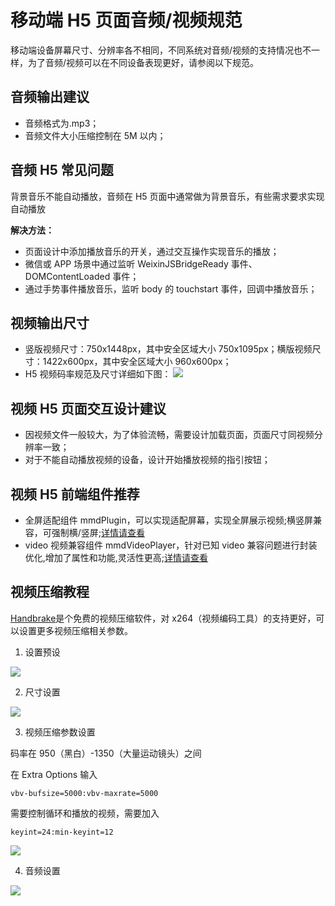 # 移动端 H5 页面音频/视频规范

移动端设备屏幕尺寸、分辨率各不相同，不同系统对音频/视频的支持情况也不一样，为了音频/视频可以在不同设备表现更好，请参阅以下规范。

## 音频输出建议

- 音频格式为.mp3；
- 音频文件大小压缩控制在 5M 以内；

## 音频 H5 常见问题

背景音乐不能自动播放，音频在 H5 页面中通常做为背景音乐，有些需求要求实现自动播放

**解决方法：**

- 页面设计中添加播放音乐的开关，通过交互操作实现音乐的播放；
- 微信或 APP 场景中通过监听 WeixinJSBridgeReady 事件、DOMContentLoaded 事件；
- 通过手势事件播放音乐，监听 body 的 touchstart 事件，回调中播放音乐；

## 视频输出尺寸

- 竖版视频尺寸：750x1448px，其中安全区域大小 750x1095px；横版视频尺寸：1422x600px，其中安全区域大小 960x600px；
- H5 视频码率规范及尺寸详细如下图：
  ![](https://game.gtimg.cn/images/tgideas/doc/cntimg/gitbook/spec/spec-video-sizes.png)

## 视频 H5 页面交互设计建议

- 因视频文件一般较大，为了体验流畅，需要设计加载页面，页面尺寸同视频分辨率一致；
- 对于不能自动播放视频的设备，设计开始播放视频的指引按钮；

## 视频 H5 前端组件推荐

- 全屏适配组件 mmdPlugin，可以实现适配屏幕，实现全屏展示视频;横竖屏兼容，可强制横/竖屏;[详情请查看](http://tgideas.qq.com/doc/frontend/component/m/mmd.html)
- video 视频兼容组件 mmdVideoPlayer，针对已知 video 兼容问题进行封装优化,增加了属性和功能,灵活性更高;[详情请查看](http://tgideas.qq.com/doc/frontend/component/m/mmd.html)

## 视频压缩教程

[Handbrake](https://handbrake.fr/)是个免费的视频压缩软件，对 x264（视频编码工具）的支持更好，可以设置更多视频压缩相关参数。

1. 设置预设

![](https://ossweb-img.qq.com/upload/webplat/info/tgideas/20180122/1516606066482347.png)

2. 尺寸设置

![](https://ossweb-img.qq.com/upload/webplat/info/tgideas/20180122/1516606072973676.png)

3. 视频压缩参数设置

码率在 950（黑白）-1350（大量运动镜头）之间

在 Extra Options 输入

```
vbv-bufsize=5000:vbv-maxrate=5000

```

需要控制循环和播放的视频，需要加入

```
keyint=24:min-keyint=12

```

![](https://ossweb-img.qq.com/upload/webplat/info/tgideas/20180122/1516606083768783.png)

4. 音频设置

![](https://ossweb-img.qq.com/upload/webplat/info/tgideas/20180122/1516606089363552.png)
